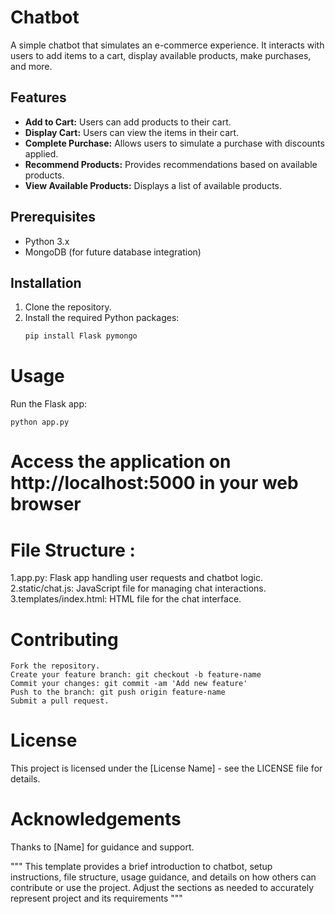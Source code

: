 # Chatbot

A simple chatbot that simulates an e-commerce experience. It interacts with users to add items to a cart, display available products, make purchases, and more.

## Features

- **Add to Cart:** Users can add products to their cart.
- **Display Cart:** Users can view the items in their cart.
- **Complete Purchase:** Allows users to simulate a purchase with discounts applied.
- **Recommend Products:** Provides recommendations based on available products.
- **View Available Products:** Displays a list of available products.

## Prerequisites

- Python 3.x
- MongoDB (for future database integration)

## Installation

1. Clone the repository.
2. Install the required Python packages:
   ```bash
   pip install Flask pymongo

# Usage

Run the Flask app:

    python app.py

# Access the application on http://localhost:5000 in your web browser

# File Structure :
  1.app.py: Flask app handling user requests and chatbot logic.
  2.static/chat.js: JavaScript file for managing chat interactions.
  3.templates/index.html: HTML file for the chat interface.

# Contributing
    Fork the repository.
    Create your feature branch: git checkout -b feature-name
    Commit your changes: git commit -am 'Add new feature'
    Push to the branch: git push origin feature-name
    Submit a pull request.

# License
This project is licensed under the [License Name] - see the LICENSE file for details.

# Acknowledgements
Thanks to [Name] for guidance and support.

""" This template provides a brief introduction to chatbot, setup instructions, file structure, usage guidance, and details on how others can contribute or use the project. Adjust the sections as needed to accurately represent project and its requirements """


